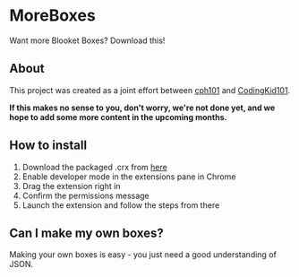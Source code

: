# MoreBoxes
Want more Blooket Boxes? Download this!

## About

This project was created as a joint effort between [cph101](https://github.com/cph101) and [CodingKid101](https://github.com/CodingKid101).

<strong>If this makes no sense to you, don't worry, we're not done yet, and we hope to add some more content in the upcoming months.</strong>

## How to install

1. Download the packaged .crx from [here]()
2. Enable developer mode in the extensions pane in Chrome
3. Drag the extension right in
4. Confirm the permissions message
5. Launch the extension and follow the steps from there


## Can I make my own boxes?

Making your own boxes is easy - you just need a good understanding of JSON.
